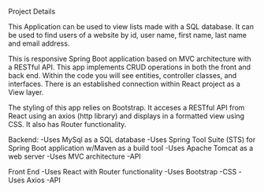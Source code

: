 Project Details

This Application can be used to view lists made with a SQL database. It can be used to find users of a website by id, user name, first name, last name and email address. 

This is responsive Spring Boot application based on MVC architecture with a RESTful API. This app implements CRUD operations in both the front and back end. Within the code you will see entities, controller classes, and interfaces. There is an established connection within React project as a View layer.  

The styling of this app relies on Bootstrap. It acceses a RESTful API from React using an axios (http library) and displays in a formatted view using CSS. It also has Router functionality.
 

Backend: 
 -Uses MySql as a SQL database
 -Uses Spring Tool Suite (STS) for Spring Boot application w/Maven as a build tool
 -Uses Apache Tomcat as a web server
 -Uses MVC architecture
 -API
 
 

Front End 
 -Uses React with Router functionality
 -Uses Bootstrap
 -CSS
 -Uses Axios
 -API
 
